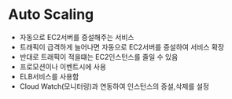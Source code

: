 # Auto Scaling
- 자동으로 EC2서버를 증설해주는 서비스
- 트래픽이 급격하게 늘어나면 자동으로 EC2서버를 증설하여 서비스 확장
- 반대로 트래픽이 적을떄는 EC2인스턴스를 줄일 수 있음
- 프로모션이나 이벤트시에 사용
- ELB서비스를 사용함
- Cloud Watch(모니터링)과 연동하여 인스턴스의 증설,삭제를 설정
